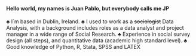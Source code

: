 
#### Hello world, my names is Juan Pablo, but everybody calls me JP

 ♣ I´m based in Dublin, Ireland.
 ♣ I used to work as a ~~sociologist~~ Data Analysis, with a background includes roles as a data analyst and project manager in a wide range of Social Research.
 ♣ Experience in social survey design (all steps), and quantitative data (academic high standard level).
 ♣ Good knowledge of Python, R, Stata, SPSS and LATEX 
<!--
**jppalmab/jppalmab** is a ✨ _special_ ✨ repository because its `README.md` (this file) appears on your GitHub profile.

#### What I'm focusing on 👨‍💻

Currently improving my Python skills: Universityt of Michigan Specialization in Coursera.

#### 📫 How to reach me 
<p align='left'>
<a target="_blank" href="mailto:jppalmab@gmail.com"><img src="https://img.shields.io/badge/-Gmail-D14836?style=for-the-badge&logo=Gmail&logoColor=white"></img></a>
<a href="https://www.linkedin.com/in/juan-pablo-palma-b-9b9574b7//"><img height="30" src="https://github.com/stephenajulu/WaylonWalker/blob/main/icon/linkedin.png?raw=true"></a>&nbsp;&nbsp;
<a href="https://twitter.com/jppalmab"><img height="30" src="https://github.com/stephenajulu/WaylonWalker/blob/main/icon/twitter.png?raw=true"></a>&nbsp;&nbsp;
<a href="https://www.instagram.com/jppalmab/"><img height="30" src="https://github.com/stephenajulu/WaylonWalker/blob/main/icon/instagram.jpg?raw=true"></a>
</p>

 <img src=giphy.gif width="170px">
